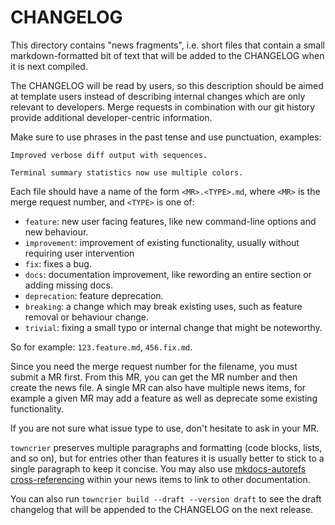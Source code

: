 # CHANGELOG

This directory contains "news fragments",
i.e. short files that contain a small markdown-formatted bit of text
that will be added to the CHANGELOG when it is next compiled.

The CHANGELOG will be read by users,
so this description should be aimed at template users
instead of describing internal changes which are only relevant to developers.
Merge requests in combination with our git history
provide additional developer-centric information.

Make sure to use phrases in the past tense and use punctuation, examples:

```
Improved verbose diff output with sequences.

Terminal summary statistics now use multiple colors.
```

Each file should have a name of the form `<MR>.<TYPE>.md`, where `<MR>` is the merge request number, and `<TYPE>` is one of:

* `feature`: new user facing features, like new command-line options and new behaviour.
* `improvement`: improvement of existing functionality, usually without requiring user intervention
* `fix`: fixes a bug.
* `docs`: documentation improvement, like rewording an entire section or adding missing docs.
* `deprecation`: feature deprecation.
* `breaking`: a change which may break existing uses, such as feature removal or behaviour change.
* `trivial`: fixing a small typo or internal change that might be noteworthy.

So for example: `123.feature.md`, `456.fix.md`.

Since you need the merge request number for the filename, you must submit a MR first.
From this MR, you can get the MR number and then create the news file.
A single MR can also have multiple news items,
for example a given MR may add a feature as well as deprecate some existing functionality.

If you are not sure what issue type to use, don't hesitate to ask in your MR.

`towncrier` preserves multiple paragraphs and formatting
(code blocks, lists, and so on),
but for entries other than features it is usually better to stick to a single paragraph to keep it concise.
You may also use [mkdocs-autorefs cross-referencing](https://mkdocstrings.github.io/autorefs/)
within your news items to link to other documentation.

You can also run `towncrier build --draft --version draft`
to see the draft changelog that will be appended to the CHANGELOG on the next release.
